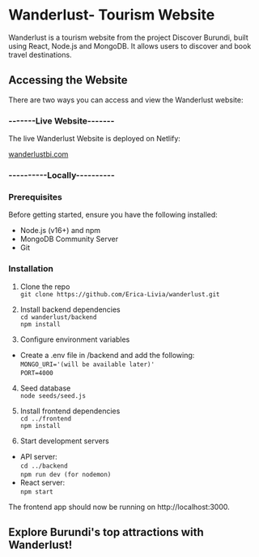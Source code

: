 # Wanderlust- Tourism Website

Wanderlust is a tourism website from the project Discover Burundi, built using React, Node.js and MongoDB. It allows users to discover and book travel destinations.

## Accessing the Website

There are two ways you can access and view the Wanderlust website:

### -------Live Website-------

The live Wanderlust Website is deployed on Netlify:

[wanderlustbi.com](https:wanderlustbi.netlify.app)

### ----------Locally----------

### Prerequisites

Before getting started, ensure you have the following installed:

+ Node.js (v16+) and npm
+ MongoDB Community Server
+ Git

### Installation

1. Clone the repo  
`git clone https://github.com/Erica-Livia/wanderlust.git`

2. Install backend dependencies  
`cd wanderlust/backend`  
`npm install`
 
3. Configure environment variables  
+ Create a .env file in /backend and add the following:  
`MONGO_URI='(will be available later)'`  
`PORT=4000`  

4. Seed database  
`node seeds/seed.js`

5. Install frontend dependencies  
`cd ../frontend`  
`npm install`

6. Start development servers  
+ API server:  
`cd ../backend`  
`npm run dev (for nodemon)`  
+ React server:  
`npm start`

The frontend app should now be running on http://localhost:3000.


## Explore Burundi's top attractions with Wanderlust!
